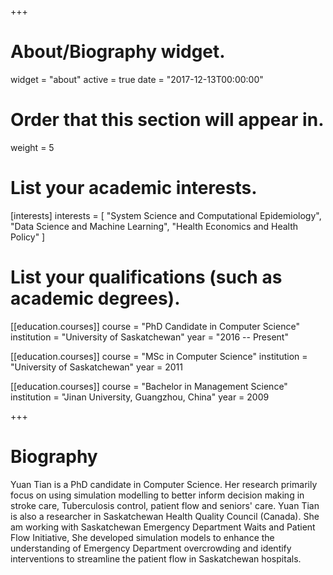 +++
# About/Biography widget.
widget = "about"
active = true 
date = "2017-12-13T00:00:00"

# Order that this section will appear in.
weight = 5

# List your academic interests.
[interests]
  interests = [
   "System Science and Computational Epidemiology",
    "Data Science and Machine Learning",
    "Health Economics and Health Policy"
  ]

# List your qualifications (such as academic degrees).
[[education.courses]]
  course = "PhD Candidate in Computer Science"
  institution = "University of Saskatchewan"
  year = "2016 -- Present"
  
[[education.courses]]
  course = "MSc in Computer Science"
  institution = "University of Saskatchewan"
  year = 2011

[[education.courses]]
  course = "Bachelor in Management Science"
  institution = "Jinan University, Guangzhou, China"
  year = 2009

 
+++

# Biography

Yuan Tian is a PhD candidate in Computer Science. Her research primarily focus on using simulation modelling to better inform decision making in stroke care, Tuberculosis control, patient flow and seniors' care. Yuan Tian is also a researcher in Saskatchewan Health Quality Council (Canada).  She am working with Saskatchewan Emergency Department Waits and Patient Flow Initiative, She developed simulation models to enhance the understanding of Emergency Department overcrowding and identify interventions to streamline the patient flow in Saskatchewan hospitals. 
